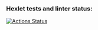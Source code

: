 ### Hexlet tests and linter status:

[![Actions Status](https://github.com/derban7ikus/frontend-project-lvl2/workflows/hexlet-check/badge.svg)](https://github.com/derban7ikus/frontend-project-lvl2/actions)
